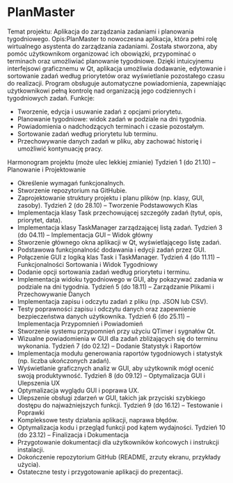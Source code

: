 # PlanMaster
Temat projektu: Aplikacja do zarządzania zadaniami i planowania tygodniowego.
Opis:PlanMaster to nowoczesna aplikacja, która pełni rolę wirtualnego asystenta do zarządzania zadaniami. Została stworzona, aby pomóc użytkownikom organizować ich obowiązki, przypominać o terminach oraz umożliwiać planowanie tygodniowe. Dzięki intuicyjnemu interfejsowi graficznemu w Qt, aplikacja umożliwia dodawanie, edytowanie i sortowanie zadań według priorytetów oraz wyświetlanie pozostałego czasu do realizacji. Program obsługuje automatyczne powiadomienia, zapewniając użytkownikowi pełną kontrolę nad organizacją jego codziennych i tygodniowych zadań.
Funkcje:
* Tworzenie, edycja i usuwanie zadań z opcjami priorytetu.
* Planowanie tygodniowe: widok zadań w podziale na dni tygodnia.
* Powiadomienia o nadchodzących terminach i czasie pozostałym.
* Sortowanie zadań według priorytetu lub terminu.
* Przechowywanie danych zadań w pliku, aby zachować historię i umożliwić kontynuację pracy.



Harmonogram projektu (może ulec lekkiej zmianie)
Tydzień 1 (do 21.10) – Planowanie i Projektowanie
* Określenie wymagań funkcjonalnych.
* Stworzenie repozytorium na GitHubie.
* Zaprojektowanie struktury projektu i planu plików (np. klasy, GUI, zasoby).
Tydzień 2 (do 28.10) – Tworzenie Podstawowych Klas
* Implementacja klasy Task przechowującej szczegóły zadań (tytuł, opis, priorytet, data).
* Implementacja klasy TaskManager zarządzającej listą zadań.
Tydzień 3 (do 04.11) – Implementacja GUI – Widok główny
* Stworzenie głównego okna aplikacji w Qt, wyświetlającego listę zadań.
* Podstawowa funkcjonalność dodawania i edycji zadań przez GUI.
* Połączenie GUI z logiką klas Task i TaskManager.
Tydzień 4 (do 11.11) – Funkcjonalności Sortowania i Widok Tygodniowy
* Dodanie opcji sortowania zadań według priorytetu i terminu.
* Implementacja widoku tygodniowego w GUI, aby pokazywać zadania w podziale na dni tygodnia.
Tydzień 5 (do 18.11) – Zarządzanie Plikami i Przechowywanie Danych
* Implementacja zapisu i odczytu zadań z pliku (np. JSON lub CSV).
* Testy poprawności zapisu i odczytu danych oraz zapewnienie bezpieczeństwa danych użytkownika.
Tydzień 6 (do 25.11) – Implementacja Przypomnień i Powiadomień
* Stworzenie systemu przypomnień przy użyciu QTimer i sygnałów Qt.
* Wizualne powiadomienia w GUI dla zadań zbliżających się do terminu wykonania.
Tydzień 7 (do 02.12) – Dodanie Statystyk i Raportów
* Implementacja modułu generowania raportów tygodniowych i statystyk (np. liczba ukończonych zadań).
* Wyświetlanie graficznych analiz w GUI, aby użytkownik mógł ocenić swoją produktywność.
Tydzień 8 (do 09.12) – Optymalizacja GUI i Ulepszenia UX
* Optymalizacja wyglądu GUI i poprawa UX.
* Ulepszenie obsługi zdarzeń w GUI, takich jak przyciski szybkiego dostępu do najważniejszych funkcji.
Tydzień 9 (do 16.12) – Testowanie i Poprawki
* Kompleksowe testy działania aplikacji, naprawa błędów.
* Optymalizacja kodu i przegląd funkcji pod kątem wydajności.
Tydzień 10 (do 23.12) – Finalizacja i Dokumentacja
* Przygotowanie dokumentacji dla użytkowników końcowych i instrukcji instalacji.
* Dokończenie repozytorium GitHub (README, zrzuty ekranu, przykłady użycia).
* Ostateczne testy i przygotowanie aplikacji do prezentacji.
